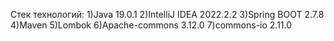 Стек технологий:
1)Java 19.0.1
2)IntelliJ IDEA 2022.2.2
3)Spring BOOT 2.7.8
4)Maven
5)Lombok
6)Apache-commons 3.12.0
7)commons-io 2.11.0